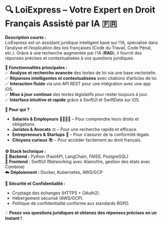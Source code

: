 # **🔍 LoiExpress – Votre Expert en Droit Français Assisté par IA 🇫🇷**  

**Description courte :**  
LoiExpress est un assistant juridique intelligent basé sur l’IA, spécialisé dans l’analyse et l’explication des lois françaises (Code du Travail, Code Pénal, etc.). Grâce à une recherche augmentée par l’IA (**RAG**), il fournit des réponses précises et contextualisées à vos questions juridiques.  

**📌 Fonctionnalités principales :**  
✅ **Analyse et recherche avancée** des textes de loi via une base vectorielle.  
✅ **Réponses intelligentes et contextualisées** avec citations d’articles de loi.  
✅ **Interaction fluide** via une API REST pour une intégration avec une app iOS.  
✅ **Mise à jour continue** des textes législatifs pour rester toujours à jour.  
✅ **Interface intuitive et rapide** grâce à SwiftUI et SwiftData sur iOS.  

**🎯 Pour qui ?**  
- **Salariés & Employeurs** 👩‍💼👨‍💼 – Pour comprendre leurs droits et obligations.  
- **Juristes & Avocats** ⚖️ – Pour une recherche rapide et efficace.  
- **Entrepreneurs & Startups** 🚀 – Pour s’assurer de la conformité légale.  
- **Citoyens curieux** 📚 – Pour accéder facilement au droit français.  

**⚙️ Stack technique :**  
🚀 **Backend :** Python (FastAPI, LangChain, FAISS, PostgreSQL)  
📱 **Frontend :** SwiftUI (Networking avec Alamofire, gestion des états avec Combine)  
☁️ **Déploiement :** Docker, Kubernetes, AWS/GCP  

**🔐 Sécurité et Confidentialité :**  
- Cryptage des échanges (HTTPS + OAuth2).  
- Hébergement sécurisé (AWS/GCP).  
- Politique de confidentialité conforme aux standards RGPD.  

💡 **Posez vos questions juridiques et obtenez des réponses précises en un instant !**  
